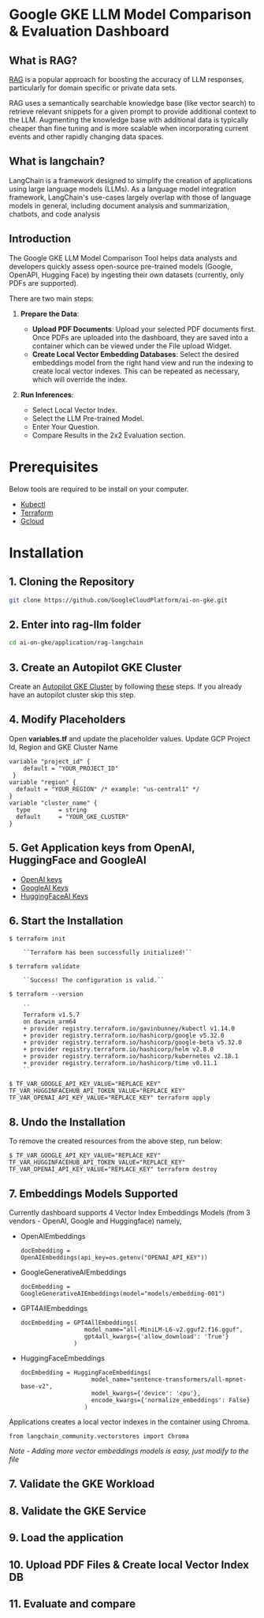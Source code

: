 # Google GKE LLM Model Comparison & Evaluation Dashboard

## What is RAG?
[RAG](https://cloud.google.com/blog/products/ai-machine-learning/rag-with-databases-on-google-cloud) is a popular approach for boosting the accuracy of LLM responses, particularly for domain specific or private data sets.

RAG uses a semantically searchable knowledge base (like vector search) to retrieve relevant snippets for a given prompt to provide additional context to the LLM. Augmenting the knowledge base with additional data is typically cheaper than fine tuning and is more scalable when incorporating current events and other rapidly changing data spaces.

## What is langchain?
LangChain is a framework designed to simplify the creation of applications using large language models (LLMs). As a language model integration framework, LangChain's use-cases largely overlap with those of language models in general, including document analysis and summarization, chatbots, and code analysis

## Introduction

The Google GKE LLM Model Comparison Tool helps data analysts and developers quickly assess open-source pre-trained models (Google, OpenAPI, Hugging Face) by ingesting their own datasets (currently, only PDFs are supported).

There are two main steps:

1. **Prepare the Data**:
   - **Upload PDF Documents**: Upload your selected PDF documents first. Once PDFs are uploaded into the dashboard, they are saved into a container which can be viewed under the File upload Widget.
   - **Create Local Vector Embedding Databases**: Select the desired embeddings model from the right hand view and run the indexing to create local vector indexes. This can be repeated as necessary, which will override the index.
   
2. **Run Inferences**:
   - Select Local Vector Index.
   - Select the LLM Pre-trained Model.
   - Enter Your Question.
   - Compare Results in the 2x2 Evaluation section.

# Prerequisites

Below tools are required to be install on your computer.

* [Kubectl](https://kubernetes.io/docs/tasks/tools/#kubectl)
* [Terraform](https://developer.hashicorp.com/terraform/tutorials/aws-get-started/install-cli)
* [Gcloud](https://cloud.google.com/sdk/docs/install)

# Installation

## 1. Cloning the Repository

```bash
git clone https://github.com/GoogleCloudPlatform/ai-on-gke.git
```

## 2. Enter into rag-llm folder

```bash
cd ai-on-gke/application/rag-langchain
```
## 3. Create an Autopilot GKE Cluster

Create an [Autopilot GKE Cluster]((https://cloud.google.com/kubernetes-engine/docs/how-to/creating-an-autopilot-cluster)) by following [these](https://cloud.google.com/kubernetes-engine/docs/how-to/creating-an-autopilot-cluster) steps. If you already have an autopilot cluster skip this step.

## 4. Modify Placeholders

Open **variables.tf** and update the placeholder values. Update GCP Project Id, Region and GKE Cluster Name

```
variable "project_id" {
    default = "YOUR_PROJECT_ID"
 }
variable "region" {
  default = "YOUR_REGION" /* example: "us-central1" */
}
variable "cluster_name" {
  type        = string
  default     = "YOUR_GKE_CLUSTER"
}
```

## 5. Get Application keys from OpenAI, HuggingFace and GoogleAI

* [OpenAI keys](https://help.openai.com/en/articles/4936850-where-do-i-find-my-openai-api-key)
* [GoogleAI Keys](https://aistudio.google.com/app/apikey)
* [HuggingFaceAI Keys](https://aistudio.google.com/app/apikey)


## 6. Start the Installation

```
$ terraform init
  
    ``Terraform has been successfully initialized!``

$ terraform validate

    ``Success! The configuration is valid.``

$ terraform --version

    ``
    Terraform v1.5.7
    on darwin_arm64
    + provider registry.terraform.io/gavinbunney/kubectl v1.14.0
    + provider registry.terraform.io/hashicorp/google v5.32.0
    + provider registry.terraform.io/hashicorp/google-beta v5.32.0
    + provider registry.terraform.io/hashicorp/helm v2.8.0
    + provider registry.terraform.io/hashicorp/kubernetes v2.18.1
    + provider registry.terraform.io/hashicorp/time v0.11.1
    ``

$ TF_VAR_GOOGLE_API_KEY_VALUE="REPLACE_KEY" TF_VAR_HUGGINFACEHUB_API_TOKEN_VALUE="REPLACE_KEY" TF_VAR_OPENAI_API_KEY_VALUE="REPLACE_KEY" terraform apply

```

## 8. Undo the Installation
To remove the created resources from the above step, run below:

```
$ TF_VAR_GOOGLE_API_KEY_VALUE="REPLACE_KEY" TF_VAR_HUGGINFACEHUB_API_TOKEN_VALUE="REPLACE_KEY" TF_VAR_OPENAI_API_KEY_VALUE="REPLACE_KEY" terraform destroy
```

## 7. Embeddings Models Supported

Currently dashboard supports 4 Vector Index Embeddings Models (from 3 vendors - OpenAI, Google and Huggingface) namely,

* OpenAIEmbeddings
  ```
  docEmbedding = OpenAIEmbeddings(api_key=os.getenv("OPENAI_API_KEY"))
  ``` 
* GoogleGenerativeAIEmbeddings
  ```
  docEmbedding = GoogleGenerativeAIEmbeddings(model="models/embedding-001")
  ```
* GPT4AllEmbeddings
  ```
  docEmbedding = GPT4AllEmbeddings(
                    model_name="all-MiniLM-L6-v2.gguf2.f16.gguf",
                    gpt4all_kwargs={'allow_download': 'True'}
                 )
  ```
* HuggingFaceEmbeddings
  ```
  docEmbedding = HuggingFaceEmbeddings(
                      model_name="sentence-transformers/all-mpnet-base-v2",
                      model_kwargs={'device': 'cpu'},
                      encode_kwargs={'normalize_embeddings': False}
                    )
  ```

Applications creates a local vector indexes in the container using Chroma.

```
from langchain_community.vectorstores import Chroma
```

*Note - Adding more vector embeddings models is easy, just modify to the file <TBD>*

## 7. Validate the GKE Workload
<TBD>

## 8. Validate the GKE Service
<TBD>

## 9. Load the application
<TBD>

## 10. Upload PDF Files & Create local Vector Index DB
<TBD>

## 11. Evaluate and compare
<TBD>